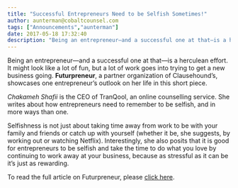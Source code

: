 ```yaml
---
title: "Successful Entrepreneurs Need to be Selfish Sometimes!"
author: aunterman@cobaltcounsel.com
tags: ["Announcements","aunterman"]
date: 2017-05-18 17:32:40
description: "Being an entrepreneur—and a successful one at that—is a herculean effort. It might look like a lot of fun, but a lot of work goes into trying to get a new business going."
---
```




Being an entrepreneur—and a successful one at that—is a herculean effort. It might look like a lot of fun, but a lot of work goes into trying to get a new business going. **Futurpreneur**, a partner organization of Clausehound’s, showcases one entrepreneur’s outlook on her life in this short piece. 

*Chakameh Shafii* is the CEO of TranQool, an online counselling service. She writes about how entrepreneurs need to remember to be selfish, and in more ways than one.

Selfishness is not just about taking time away from work to be with your family and friends or catch up with yourself (whether it be, she suggests, by working out or watching Netflix). Interestingly, she also posits that it is good for entrepreneurs to be selfish and take the time to do what you love by continuing to work away at your business, because as stressful as it can be it’s just as rewarding. 

 

To read the full article on Futurpreneur, please [click here](https://www.futurpreneur.ca/en/2017/successful-entrepreneurs-need-to-be-selfish-sometimes/). 
